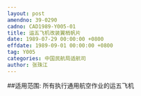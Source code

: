 ```yaml
---
layout: post
amendno: 39-0290
cadno: CAD1989-Y005-01
title: 运五飞机改装翼梢帆片
date: 1989-07-29 00:00:00 +0800
effdate: 1989-09-01 00:00:00 +0800
tag: Y005
categories: 中国民航局适航司
author: 张珠江
---
```


##适用范围:
所有执行通用航空作业的运五飞机

